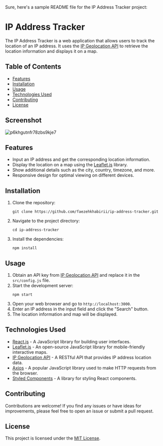 Sure, here's a sample README file for the IP Address Tracker project:

# IP Address Tracker

The IP Address Tracker is a web application that allows users to track the location of an IP address. It uses the [IP Geolocation API](https://ipgeolocation.io/) to retrieve the location information and displays it on a map.

## Table of Contents
- [Features](#features)
- [Installation](#installation)
- [Usage](#usage)
- [Technologies Used](#technologies-used)
- [Contributing](#contributing)
- [License](#license)

## Screenshot
![p6khgutnfr78zbs9kje7](https://github.com/user-attachments/assets/a84b2dd0-4be8-47db-a912-eca660d67975)


## Features
- Input an IP address and get the corresponding location information.
- Display the location on a map using the [Leaflet.js](https://leafletjs.com/) library.
- Show additional details such as the city, country, timezone, and more.
- Responsive design for optimal viewing on different devices.

## Installation
1. Clone the repository:
   ```
   git clone https://github.com/faezehkhabirii/ip-address-tracker.git
   ```
2. Navigate to the project directory:
   ```
   cd ip-address-tracker
   ```
3. Install the dependencies:
   ```
   npm install
   ```

## Usage
1. Obtain an API key from [IP Geolocation API](https://ipgeolocation.io/) and replace it in the `src/config.js` file.
2. Start the development server:
   ```
   npm start
   ```
3. Open your web browser and go to `http://localhost:3000`.
4. Enter an IP address in the input field and click the "Search" button.
5. The location information and map will be displayed.

## Technologies Used
- [React.js](https://reactjs.org/) - A JavaScript library for building user interfaces.
- [Leaflet.js](https://leafletjs.com/) - An open-source JavaScript library for mobile-friendly interactive maps.
- [IP Geolocation API](https://ipgeolocation.io/) - A RESTful API that provides IP address location data.
- [Axios](https://axios-http.com/) - A popular JavaScript library used to make HTTP requests from the browser.
- [Styled Components](https://styled-components.com/) - A library for styling React components.

## Contributing
Contributions are welcome! If you find any issues or have ideas for improvements, please feel free to open an issue or submit a pull request.

## License
This project is licensed under the [MIT License](LICENSE).
